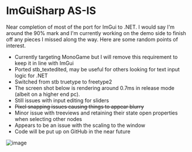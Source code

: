 # ImGuiSharp AS-IS

Near completion of most of the port for ImGui to .NET. I would say I'm around the 90% mark and I'm currently working on the demo side to finish off any pieces I missed along the way. Here are some random points of interest.
- Currently targeting MonoGame but I will remove this requirement to keep it in line with ImGui
- Ported stb_textedited, may be useful for others looking for text input logic for .NET
- Switched from stb truetype to freetype2
- The screen shot below is rendering around 0.7ms in release mode (albeit on a higher end pc).
- Still issues with input editing for sliders
- ~~Pixel snapping issues causing things to appear blurry~~
- Minor issue with treeviews and retaining their state open properties when selecting other nodes
- Appears to be an issue with the scaling to the window
- Code will be put up on GitHub in the near future

![image](https://cloud.githubusercontent.com/assets/6292318/14368012/1b62d372-fce9-11e5-9801-6e54d326f2c1.png)
